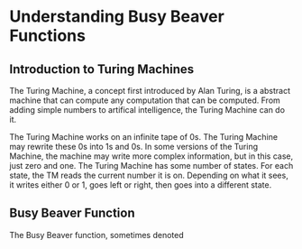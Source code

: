# Understanding Busy Beaver Functions

## Introduction to Turing Machines

The Turing Machine, a concept first introduced by Alan Turing, is a abstract machine that can compute any computation that can be computed. 
From adding simple numbers to artifical intelligence, the Turing Machine can do it. 

The Turing Machine works on an infinite tape of 0s. The Turing Machine may rewrite these 0s into 1s and 0s. In some versions of the Turing Machine, the machine may write more complex information, but in this case, just zero and one.
The Turing Machine has some number of states. For each state, the TM reads the current number it is on. Depending on what it sees, it writes either 0 or 1, goes left or right, then goes into a different state.

## Busy Beaver Function

The Busy Beaver function, sometimes denoted
